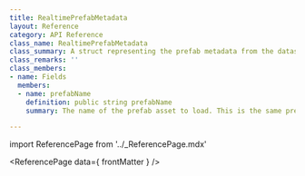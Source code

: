 ```yaml
---
title: RealtimePrefabMetadata
layout: Reference
category: API Reference
class_name: RealtimePrefabMetadata
class_summary: A struct representing the prefab metadata from the datastore that should be used to locate a corresponding realtime prefab.
class_remarks: ''
class_members:
- name: Fields
  members:
  - name: prefabName
    definition: public string prefabName
    summary: The name of the prefab asset to load. This is the same prefabName string that is passed to Realtime.Instantiate().

---
```

import ReferencePage from '../_ReferencePage.mdx'

<ReferencePage data={ frontMatter } />
